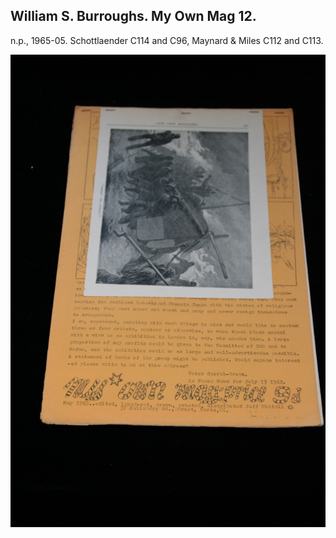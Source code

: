 ## William S. Burroughs. My Own Mag 12.

n.p., 1965-05.  Schottlaender C114 and C96, Maynard & Miles C112 and C113.

![My Own Mag 12](../assets/images/my-own-mag-12-1.jpg)
